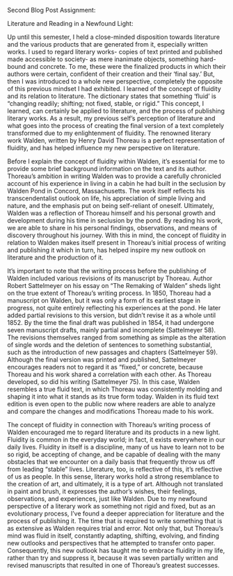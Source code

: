Second Blog Post Assignment:

Literature and Reading in a Newfound Light:

Up until this semester, I held a close-minded disposition towards literature and the various products that are generated from it, especially written works. I used to regard literary works- copies of text printed and published made accessible to society- as mere inanimate objects, something hard-bound and concrete. To me, these were the finalized products in which their authors were certain, confident of their creation and their ‘final say.’ But, then I was introduced to a whole new perspective, completely the opposite of this previous mindset I had exhibited. I learned of the concept of fluidity and its relation to literature. The dictionary states that something ‘fluid’ is “changing readily; shifting; not fixed, stable, or rigid.” This concept, I learned, can certainly be applied to literature, and the process of publishing literary works. As a result, my previous self’s perception of literature and what goes into the process of creating the final version of a text completely transformed due to my enlightenment of fluidity. The renowned literary work Walden, written by Henry David Thoreau is a perfect representation of fluidity, and has helped influence my new perspective on literature.

Before I explain the concept of fluidity within Walden, it’s essential for me to provide some brief background information on the text and its author. Thoreau’s ambition in writing Walden was to provide a carefully chronicled account of his experience in living in a cabin he had built in the seclusion by Walden Pond in Concord, Massachusetts. The work itself reflects his transcendentalist outlook on life, his appreciation of simple living and nature, and the emphasis put on being self-reliant of oneself. Ultimately, Walden was a reflection of Thoreau himself and his personal growth and development during his time in seclusion by the pond. By reading his work, we are able to share in his personal findings, observations, and means of discovery throughout his journey. With this in mind, the concept of fluidity in relation to Walden makes itself present in Thoreau’s initial process of writing and publishing it which in turn, has helped inspire my new outlook on literature and the production of it. 

It’s important to note that the writing process before the publishing of Walden included various revisions of its manuscript by Thoreau. Author Robert Sattelmeyer on his essay on “The Remaking of Walden” sheds light on the true extent of Thoreau’s writing process. In 1850, Thoreau had a manuscript on Walden, but it was only a form of its earliest stage in progress, not quite entirely reflecting his experiences at the pond. He later added partial revisions to this version, but didn’t revise it as a whole until 1852. By the time the final draft was published in 1854, it had undergone seven manuscript drafts, mainly partial and incomplete (Sattelmeyer 58). The revisions themselves ranged from something as simple as the alteration of single words and the deletion of sentences to something substantial, such as the introduction of new passages and chapters (Sattelmeyer 59). Although the final version was printed and published, Sattelmeyer encourages readers not to regard it as “fixed,” or concrete, because Thoreau and his work shared a correlation with each other. As Thoreau developed, so did his writing (Sattelmeyer 75). In this case, Walden resembles a true fluid text, in which Thoreau was consistently molding and shaping it into what it stands as its true form today. Walden in its fluid text edition is even open to the public now where readers are able to analyze and compare the changes and modifications Thoreau made to his work. 

The concept of fluidity in connection with Thoreau’s writing process of Walden encouraged me to regard literature and its products in a new light. Fluidity is common in the everyday world; in fact, it exists everywhere in our daily lives. Fluidity in itself is a discipline, many of us have to learn not to be so rigid, be accepting of change, and be capable of dealing with the many obstacles that we encounter on a daily basis that frequently throw us off from leading “stable” lives. Literature, too, is reflective of this, it’s reflective of us as people. In this sense, literary works hold a strong resemblance to the creation of art, and ultimately, it is a type of art. Although not translated in paint and brush, it expresses the author’s wishes, their feelings, observations, and experiences, just like Walden. Due to my newfound perspective of a literary work as something not rigid and fixed, but as an evolutionary process, I’ve found a deeper appreciation for literature and the process of publishing it. The time that is required to write something that is as extensive as Walden requires trial and error. Not only that, but Thoreau’s mind was fluid in itself, constantly adapting, shifting, evolving, and finding new outlooks and perspectives that he attempted to transfer onto paper. Consequently, this new outlook has taught me to embrace fluidity in my life, rather than try and suppress it, because it was seven partially written and revised manuscripts that resulted in one of Thoreau’s greatest successes. 